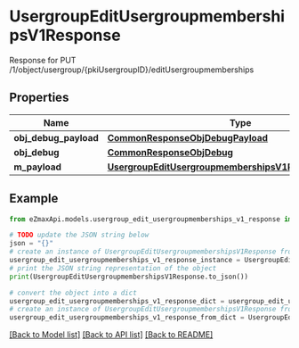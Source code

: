 # UsergroupEditUsergroupmembershipsV1Response

Response for PUT /1/object/usergroup/{pkiUsergroupID}/editUsergroupmemberships

## Properties

Name | Type | Description | Notes
------------ | ------------- | ------------- | -------------
**obj_debug_payload** | [**CommonResponseObjDebugPayload**](CommonResponseObjDebugPayload.md) |  | 
**obj_debug** | [**CommonResponseObjDebug**](CommonResponseObjDebug.md) |  | [optional] 
**m_payload** | [**UsergroupEditUsergroupmembershipsV1ResponseMPayload**](UsergroupEditUsergroupmembershipsV1ResponseMPayload.md) |  | 

## Example

```python
from eZmaxApi.models.usergroup_edit_usergroupmemberships_v1_response import UsergroupEditUsergroupmembershipsV1Response

# TODO update the JSON string below
json = "{}"
# create an instance of UsergroupEditUsergroupmembershipsV1Response from a JSON string
usergroup_edit_usergroupmemberships_v1_response_instance = UsergroupEditUsergroupmembershipsV1Response.from_json(json)
# print the JSON string representation of the object
print(UsergroupEditUsergroupmembershipsV1Response.to_json())

# convert the object into a dict
usergroup_edit_usergroupmemberships_v1_response_dict = usergroup_edit_usergroupmemberships_v1_response_instance.to_dict()
# create an instance of UsergroupEditUsergroupmembershipsV1Response from a dict
usergroup_edit_usergroupmemberships_v1_response_from_dict = UsergroupEditUsergroupmembershipsV1Response.from_dict(usergroup_edit_usergroupmemberships_v1_response_dict)
```
[[Back to Model list]](../README.md#documentation-for-models) [[Back to API list]](../README.md#documentation-for-api-endpoints) [[Back to README]](../README.md)


